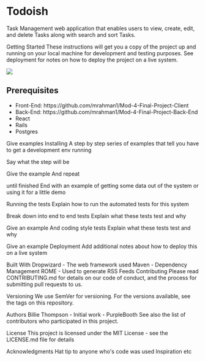 

<h1> Todoish </h1>
Task Management web application that enables users to view, create, edit, and delete Tasks along with search and sort Tasks.

Getting Started
These instructions will get you a copy of the project up and running on your local machine for development and testing purposes. See deployment for notes on how to deploy the project on a live system.

<img src = "./screenshot.png"/>
<h2> Prerequisites </h2>
<ul>
  <li> Front-End: https://github.com/mrahman1/Mod-4-Final-Project-Client </li>
  <li> Back-End: https://github.com/mrahman1/Mod-4-Final-Project-Back-End </li>
  <li> React </li>
  <li> Rails </li>
  <li> Postgres </li>
</ul>

Give examples
Installing
A step by step series of examples that tell you have to get a development env running

Say what the step will be

Give the example
And repeat

until finished
End with an example of getting some data out of the system or using it for a little demo

Running the tests
Explain how to run the automated tests for this system

Break down into end to end tests
Explain what these tests test and why

Give an example
And coding style tests
Explain what these tests test and why

Give an example
Deployment
Add additional notes about how to deploy this on a live system

Built With
Dropwizard - The web framework used
Maven - Dependency Management
ROME - Used to generate RSS Feeds
Contributing
Please read CONTRIBUTING.md for details on our code of conduct, and the process for submitting pull requests to us.

Versioning
We use SemVer for versioning. For the versions available, see the tags on this repository.

Authors
Billie Thompson - Initial work - PurpleBooth
See also the list of contributors who participated in this project.

License
This project is licensed under the MIT License - see the LICENSE.md file for details

Acknowledgments
Hat tip to anyone who's code was used
Inspiration
etc
